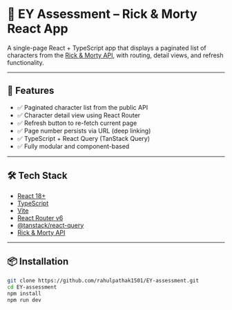 # 🧪 EY Assessment – Rick & Morty React App

A single-page React + TypeScript app that displays a paginated list of characters from the [Rick & Morty API](https://rickandmortyapi.com/), with routing, detail views, and refresh functionality.

---

## 🚀 Features

- ✅ Paginated character list from the public API
- ✅ Character detail view using React Router
- ✅ Refresh button to re-fetch current page
- ✅ Page number persists via URL (deep linking)
- ✅ TypeScript + React Query (TanStack Query)
- ✅ Fully modular and component-based

---

## 🛠️ Tech Stack

- [React 18+](https://reactjs.org/)
- [TypeScript](https://www.typescriptlang.org/)
- [Vite](https://vitejs.dev/)
- [React Router v6](https://reactrouter.com/)
- [@tanstack/react-query](https://tanstack.com/query/latest)
- [Rick & Morty API](https://rickandmortyapi.com/)

---

## 📦 Installation

```bash
git clone https://github.com/rahulpathak1501/EY-assessment.git
cd EY-assessment
npm install
npm run dev
